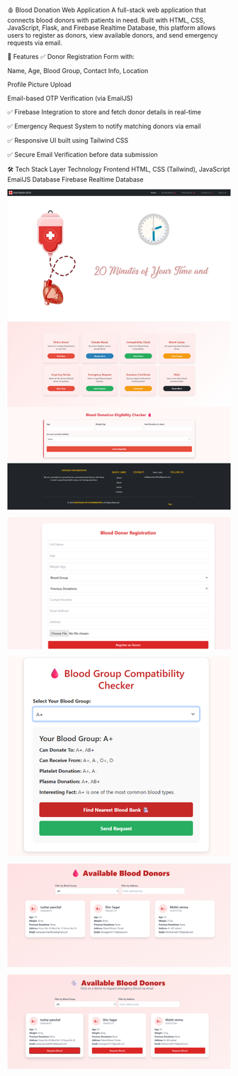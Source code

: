 🩸 Blood Donation Web Application
A full-stack web application that connects blood donors with patients in need. Built with HTML, CSS, JavaScript, Flask, and Firebase Realtime Database, this platform allows users to register as donors, view available donors, and send emergency requests via email.

🔧 Features
✅ Donor Registration Form with:

Name, Age, Blood Group, Contact Info, Location

Profile Picture Upload

Email-based OTP Verification (via EmailJS)

✅ Firebase Integration to store and fetch donor details in real-time

✅ Emergency Request System to notify matching donors via email

✅ Responsive UI built using Tailwind CSS

✅ Secure Email Verification before data submission

🛠️ Tech Stack
Layer	Technology
Frontend	HTML, CSS (Tailwind), JavaScript EmailJS
Database	Firebase Realtime Database

<img src="https://github.com/TusharPanchal19/Raktdaan-setu-Source-Code/blob/b7010d4bc3432022376c39c9b0b9f81cad9a1217/raktdaansetuportal.vercel.app_.png"></img>

<img src="https://github.com/TusharPanchal19/Raktdaan-setu-Source-Code/blob/9cb1fdec31b5e649bc438b8246c5413d78e8feb9/Screenshot%202025-08-24%20143728.png"></img>

<img src="https://github.com/TusharPanchal19/Raktdaan-setu-Source-Code/blob/9cb1fdec31b5e649bc438b8246c5413d78e8feb9/Screenshot%202025-08-24%20143823.png"></img>

<img src="https://github.com/TusharPanchal19/Raktdaan-setu-Source-Code/blob/9cb1fdec31b5e649bc438b8246c5413d78e8feb9/Screenshot%202025-08-24%20143944.png"></img>

<img src="https://github.com/TusharPanchal19/Raktdaan-setu-Source-Code/blob/c3e21b6b7a3a86ed3a91fcd21442c87da6e9a4a7/Screenshot%202025-08-24%20144404.png"></img>
